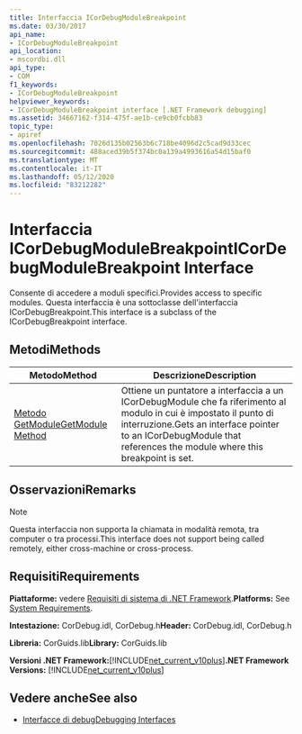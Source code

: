 ```yaml
---
title: Interfaccia ICorDebugModuleBreakpoint
ms.date: 03/30/2017
api_name:
- ICorDebugModuleBreakpoint
api_location:
- mscordbi.dll
api_type:
- COM
f1_keywords:
- ICorDebugModuleBreakpoint
helpviewer_keywords:
- ICorDebugModuleBreakpoint interface [.NET Framework debugging]
ms.assetid: 34667162-f314-475f-ae1b-ce9cb0fcbb83
topic_type:
- apiref
ms.openlocfilehash: 7026d135b02563b6c718be4096d2c5cad9d33cec
ms.sourcegitcommit: 488aced39b5f374bc0a139a4993616a54d15baf0
ms.translationtype: MT
ms.contentlocale: it-IT
ms.lasthandoff: 05/12/2020
ms.locfileid: "83212282"
---
```

# <a name="icordebugmodulebreakpoint-interface"></a><span data-ttu-id="1be96-102">Interfaccia ICorDebugModuleBreakpoint</span><span class="sxs-lookup"><span data-stu-id="1be96-102">ICorDebugModuleBreakpoint Interface</span></span>

<span data-ttu-id="1be96-103">Consente di accedere a moduli specifici.</span><span class="sxs-lookup"><span data-stu-id="1be96-103">Provides access to specific modules.</span></span> <span data-ttu-id="1be96-104">Questa interfaccia è una sottoclasse dell'interfaccia ICorDebugBreakpoint.</span><span class="sxs-lookup"><span data-stu-id="1be96-104">This interface is a subclass of the ICorDebugBreakpoint interface.</span></span>  
  
## <a name="methods"></a><span data-ttu-id="1be96-105">Metodi</span><span class="sxs-lookup"><span data-stu-id="1be96-105">Methods</span></span>  
  
|<span data-ttu-id="1be96-106">Metodo</span><span class="sxs-lookup"><span data-stu-id="1be96-106">Method</span></span>|<span data-ttu-id="1be96-107">Descrizione</span><span class="sxs-lookup"><span data-stu-id="1be96-107">Description</span></span>|  
|------------|-----------------|  
|[<span data-ttu-id="1be96-108">Metodo GetModule</span><span class="sxs-lookup"><span data-stu-id="1be96-108">GetModule Method</span></span>](icordebugmodulebreakpoint-getmodule-method.md)|<span data-ttu-id="1be96-109">Ottiene un puntatore a interfaccia a un ICorDebugModule che fa riferimento al modulo in cui è impostato il punto di interruzione.</span><span class="sxs-lookup"><span data-stu-id="1be96-109">Gets an interface pointer to an ICorDebugModule that references the module where this breakpoint is set.</span></span>|  
  
## <a name="remarks"></a><span data-ttu-id="1be96-110">Osservazioni</span><span class="sxs-lookup"><span data-stu-id="1be96-110">Remarks</span></span>  
  
> [!NOTE]
> <span data-ttu-id="1be96-111">Questa interfaccia non supporta la chiamata in modalità remota, tra computer o tra processi.</span><span class="sxs-lookup"><span data-stu-id="1be96-111">This interface does not support being called remotely, either cross-machine or cross-process.</span></span>  
  
## <a name="requirements"></a><span data-ttu-id="1be96-112">Requisiti</span><span class="sxs-lookup"><span data-stu-id="1be96-112">Requirements</span></span>  
 <span data-ttu-id="1be96-113">**Piattaforme:** vedere [Requisiti di sistema di .NET Framework](../../get-started/system-requirements.md).</span><span class="sxs-lookup"><span data-stu-id="1be96-113">**Platforms:** See [System Requirements](../../get-started/system-requirements.md).</span></span>  
  
 <span data-ttu-id="1be96-114">**Intestazione:** CorDebug.idl, CorDebug.h</span><span class="sxs-lookup"><span data-stu-id="1be96-114">**Header:** CorDebug.idl, CorDebug.h</span></span>  
  
 <span data-ttu-id="1be96-115">**Libreria:** CorGuids.lib</span><span class="sxs-lookup"><span data-stu-id="1be96-115">**Library:** CorGuids.lib</span></span>  
  
 <span data-ttu-id="1be96-116">**Versioni .NET Framework:**[!INCLUDE[net_current_v10plus](../../../../includes/net-current-v10plus-md.md)]</span><span class="sxs-lookup"><span data-stu-id="1be96-116">**.NET Framework Versions:** [!INCLUDE[net_current_v10plus](../../../../includes/net-current-v10plus-md.md)]</span></span>  
  
## <a name="see-also"></a><span data-ttu-id="1be96-117">Vedere anche</span><span class="sxs-lookup"><span data-stu-id="1be96-117">See also</span></span>

- [<span data-ttu-id="1be96-118">Interfacce di debug</span><span class="sxs-lookup"><span data-stu-id="1be96-118">Debugging Interfaces</span></span>](debugging-interfaces.md)
